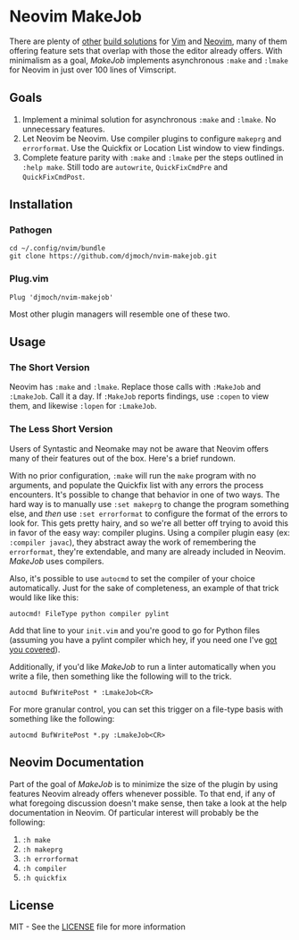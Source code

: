 # Neovim MakeJob
There are plenty of [other](http://github.com/scrooloose/syntastic) [build
solutions](http://github.com/neomake/neomake) for
[Vim](http://github.com/vim/vim) and
[Neovim](http://github.com/neovim/neovim), many of them offering feature
sets that overlap with those the editor already offers. With minimalism
as a goal, _MakeJob_ implements asynchronous `:make` and `:lmake` for
Neovim in just over 100 lines of Vimscript.

## Goals
1. Implement a minimal solution for asynchronous `:make` and `:lmake`.
   No unnecessary features.
2. Let Neovim be Neovim. Use compiler plugins to configure `makeprg` and
   `errorformat`. Use the Quickfix or Location List window to view
   findings.
3. Complete feature parity with `:make` and `:lmake` per the steps
   outlined in `:help make`. Still todo are `autowrite`,
   `QuickFixCmdPre` and `QuickFixCmdPost`.

## Installation
### Pathogen
`cd ~/.config/nvim/bundle`   
`git clone https://github.com/djmoch/nvim-makejob.git`

### Plug.vim
`Plug 'djmoch/nvim-makejob'`

Most other plugin managers will resemble one of these two.

## Usage
### The Short Version
Neovim has `:make` and `:lmake`. Replace those calls with `:MakeJob` and
`:LmakeJob`. Call it a day. If `:MakeJob` reports findings, use `:copen`
to view them, and likewise `:lopen` for `:LmakeJob`.

### The Less Short Version
Users of Syntastic and Neomake may not be aware that Neovim offers many
of their features out of the box. Here's a brief rundown.

With no prior configuration, `:make` will run the `make` program with no
arguments, and populate the Quickfix list with any errors the process
encounters. It's possible to change that behavior in one of two ways.
The hard way is to manually use `:set makeprg` to change the program 
something else, and _then_ use `:set errorformat` to configure the
format of the errors to look for. This gets pretty hairy, and so
we're all better off trying to avoid this in favor of the easy way:
compiler plugins. Using a compiler plugin easy (ex: `:compiler javac`),
they abstract away the work of remembering the `errorformat`, they're
extendable, and many are already included in Neovim. _MakeJob_ uses
compilers.

Also, it's possible to use `autocmd` to set the compiler of your choice
 automatically. Just for the sake of completeness, an example of that
 trick would like like this:

`autocmd! FileType python compiler pylint`

Add that line to your `init.vim` and you're good to go for Python files
(assuming you have a pylint compiler which hey, if you need one I've
[got you covered](http://github.com/djmoch/vim-compiler)).

Additionally, if you'd like _MakeJob_ to run a linter automatically when
you write a file, then something like the following will to the trick.

`autocmd BufWritePost * :LmakeJob<CR>`

For more granular control, you can set this trigger on a file-type basis
with something like the following:

`autocmd BufWritePost *.py :LmakeJob<CR>`

## Neovim Documentation
Part of the goal of _MakeJob_ is to minimize the size of the plugin by
using features Neovim already offers whenever possible. To that end, if
any of what foregoing discussion doesn't make sense, then take a look at
the help documentation in Neovim. Of particular interest will probably
be the following:

1. `:h make`
2. `:h makeprg`
3. `:h errorformat`
4. `:h compiler`
5. `:h quickfix`

## License
MIT - See the [LICENSE](/LICENSE) file for more information
